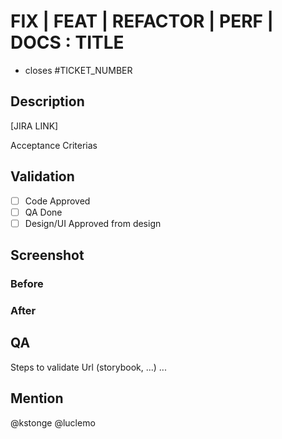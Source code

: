 # FIX | FEAT | REFACTOR | PERF | DOCS : TITLE

- closes #TICKET_NUMBER

## Description

[JIRA LINK]

Acceptance Criterias

## Validation

- [ ] Code Approved
- [ ] QA Done
- [ ] Design/UI Approved from design

## Screenshot
### Before

### After

## QA

Steps to validate
Url (storybook, ...)
...

## Mention

@kstonge @luclemo


